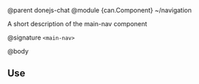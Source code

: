 @parent donejs-chat
@module {can.Component} ~/navigation <main-nav>

A short description of the main-nav component

@signature `<main-nav>`

@body

## Use

